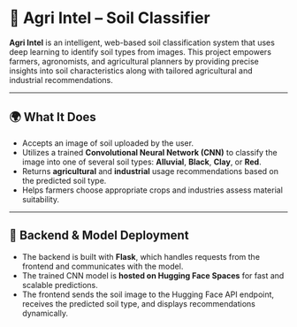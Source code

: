 # 🌱 Agri Intel – Soil Classifier

**Agri Intel** is an intelligent, web-based soil classification system that uses deep learning to identify soil types from images.
This project empowers farmers, agronomists, and agricultural planners by providing precise insights into soil characteristics along with tailored agricultural and industrial recommendations.

---

## 🌍 What It Does

- Accepts an image of soil uploaded by the user.
- Utilizes a trained **Convolutional Neural Network (CNN)** to classify the image into one of several soil types: **Alluvial**, **Black**, **Clay**, or **Red**.
- Returns **agricultural** and **industrial** usage recommendations based on the predicted soil type.
- Helps farmers choose appropriate crops and industries assess material suitability.

---

## 🔗 Backend & Model Deployment

- The backend is built with **Flask**, which handles requests from the frontend and communicates with the model.
- The trained CNN model is **hosted on Hugging Face Spaces** for fast and scalable predictions.
- The frontend sends the soil image to the Hugging Face API endpoint, receives the predicted soil type, and displays recommendations dynamically.
